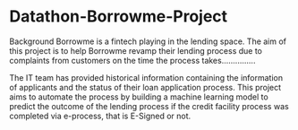 # Datathon-Borrowme-Project
Background
Borrowme is a fintech playing in the lending space. The aim of this project is to help Borrowme revamp their lending process due to complaints from customers on the time the process takes...............

The IT team has provided historical information containing the information of applicants and the status of their loan application process. This project aims to automate the process by building a machine learning model to predict the outcome of the lending process if the credit facility process was completed via e-process, that is E-Signed or not.
